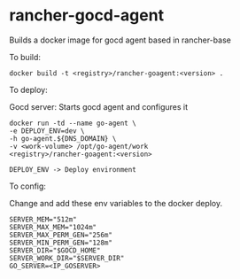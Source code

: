 rancher-gocd-agent
=======================

Builds a docker image for gocd agent based in rancher-base

To build:

```
docker build -t <registry>/rancher-goagent:<version> .
```

To deploy:

Gocd server: Starts gocd agent and configures it

```
docker run -td --name go-agent \
-e DEPLOY_ENV=dev \
-h go-agent.${DNS_DOMAIN} \
-v <work-volume> /opt/go-agent/work
<registry>/rancher-goagent:<version>

DEPLOY_ENV -> Deploy environment
```

To config:

Change and add these env variables to the docker deploy.

```
SERVER_MEM="512m"
SERVER_MAX_MEM="1024m"
SERVER_MAX_PERM_GEN="256m"
SERVER_MIN_PERM_GEN="128m"
SERVER_DIR="$GOCD_HOME"
SERVER_WORK_DIR="$SERVER_DIR"
GO_SERVER=<IP_GOSERVER>

```
